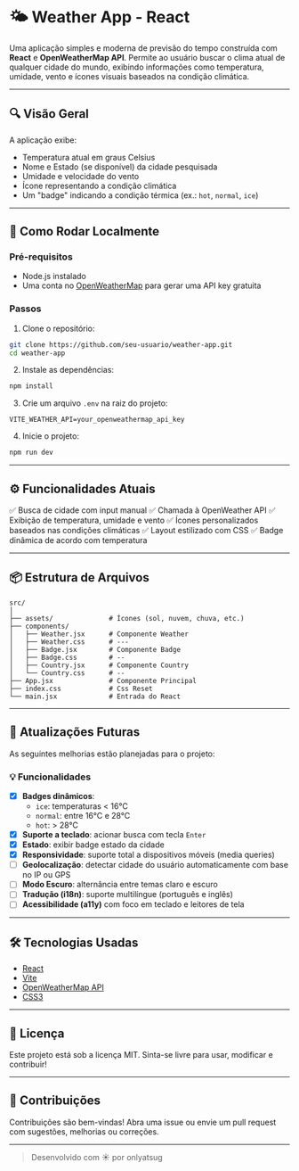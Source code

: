 # 🌤️ Weather App - React

Uma aplicação simples e moderna de previsão do tempo construída com **React** e **OpenWeatherMap API**. Permite ao usuário buscar o clima atual de qualquer cidade do mundo, exibindo informações como temperatura, umidade, vento e ícones visuais baseados na condição climática.

---

## 🔍 Visão Geral

A aplicação exibe:

- Temperatura atual em graus Celsius
- Nome e Estado (se disponível) da cidade pesquisada
- Umidade e velocidade do vento
- Ícone representando a condição climática
- Um "badge" indicando a condição térmica (ex.: `hot`, `normal`, `ice`)

---

## 🚀 Como Rodar Localmente

### Pré-requisitos

- Node.js instalado
- Uma conta no [OpenWeatherMap](https://openweathermap.org/) para gerar uma API key gratuita

### Passos

1. Clone o repositório:

```bash
git clone https://github.com/seu-usuario/weather-app.git
cd weather-app
````

2. Instale as dependências:

```bash
npm install
```

3. Crie um arquivo `.env` na raiz do projeto:

```env
VITE_WEATHER_API=your_openweathermap_api_key
```

4. Inicie o projeto:

```bash
npm run dev
```

---

## ⚙️ Funcionalidades Atuais

✅ Busca de cidade com input manual
✅ Chamada à OpenWeather API
✅ Exibição de temperatura, umidade e vento
✅ Ícones personalizados baseados nas condições climáticas
✅ Layout estilizado com CSS
✅ Badge dinâmica de acordo com temperatura

---

## 📦 Estrutura de Arquivos

```
src/
│
├── assets/              # Ícones (sol, nuvem, chuva, etc.)
├── components/
│   ├── Weather.jsx      # Componente Weather
│   ├── Weather.css      # ---
│   ├── Badge.jsx        # Componente Badge
│   ├── Badge.css        # --
│   ├── Country.jsx      # Componente Country
│   └── Country.css      # --
├── App.jsx              # Componente Principal
├── index.css            # Css Reset
└── main.jsx             # Entrada do React
```

---

## 🔮 Atualizações Futuras

As seguintes melhorias estão planejadas para o projeto:

### 💡 Funcionalidades

* [X] **Badges dinâmicos**:
  * `ice`: temperaturas < 16°C
  * `normal`: entre 16°C e 28°C
  * `hot`: > 28°C
* [x] **Suporte a teclado**: acionar busca com tecla `Enter`
* [X] **Estado**: exibir badge estado da cidade
* [X] **Responsividade**: suporte total a dispositivos móveis (media queries)
* [ ] **Geolocalização**: detectar cidade do usuário automaticamente com base no IP ou GPS
* [ ] **Modo Escuro**: alternância entre temas claro e escuro
* [ ] **Tradução (i18n)**: suporte multilíngue (português e inglês)
* [ ] **Acessibilidade (a11y)** com foco em teclado e leitores de tela

---

## 🛠️ Tecnologias Usadas

* [React](https://react.dev/)
* [Vite](https://vitejs.dev/)
* [OpenWeatherMap API](https://openweathermap.org/)
* [CSS3](https://developer.mozilla.org/en-US/docs/Web/CSS)

---

## 📄 Licença

Este projeto está sob a licença MIT. Sinta-se livre para usar, modificar e contribuir!

---

## 🤝 Contribuições

Contribuições são bem-vindas! Abra uma issue ou envie um pull request com sugestões, melhorias ou correções.

---

> Desenvolvido com ☀️ por onlyatsug

